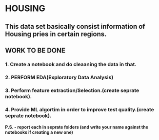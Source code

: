 # HOUSING 
## This data set basically consist information of Housing pries in certain regions.
## WORK TO BE DONE
### 1. Create a notebook and do cleaaning the data in that.
### 2. PERFORM EDA(Exploratory Data Analysis)
### 3. Perform feature extraction/Selection.(create seprate notebook). 
### 4. Provide ML algortim in order to improve test quality.(create seprate notebook).  
#### P.S. - report each in seprate folders (and write your name against the notebooks if creating a new one)
